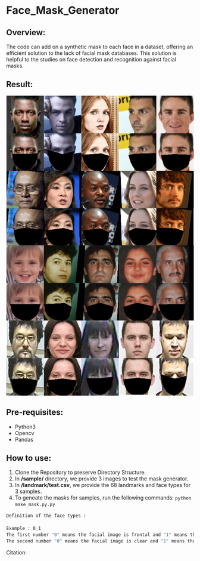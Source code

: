 # Face_Mask_Generator

Overview:
--
The code can add on a synthetic mask to each face in a dataset, offering an efficient solution to the lack of facial mask databases. This solution is helpful to the studies on face detection and recognition against facial masks.

Result:
--
![Alt text](./result/result.png)

Pre-requisites:
--
- Python3
- Opencv
- Pandas

How to use:
--
1. Clone the Repository to preserve Directory Structure.
2. In **/sample/** directory, we provide 3 images to test the mask generator.
3. In **/landmark/test.csv**, we provide the 68 landmarks and face types for 3 samples. 
4. To geneate the masks for samples, run the following commands:
```python make_mask.py.py ```


```bash
Definition of the face types : 

Example : 0_1 
The first number "0" means the facial image is frontal and "1" means the facial image is profile.
The second number "0" means the facial image is clear and "1" means the facial image is blur.
```

Citation:
